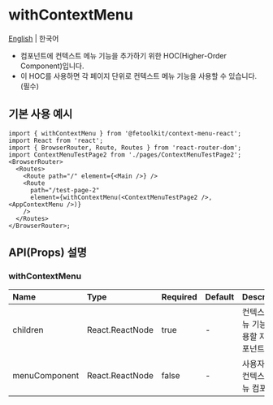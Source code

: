 # withContextMenu

[English](../en/hoc_withcontextmenu.md) | 한국어

- 컴포넌트에 컨텍스트 메뉴 기능을 추가하기 위한 HOC(Higher-Order Component)입니다.
- 이 HOC를 사용하면 각 페이지 단위로 컨텍스트 메뉴 기능을 사용할 수 있습니다.(필수)

## 기본 사용 예시

```tsx
import { withContextMenu } from '@fetoolkit/context-menu-react';
import React from 'react';
import { BrowserRouter, Route, Routes } from 'react-router-dom';
import ContextMenuTestPage2 from './pages/ContextMenuTestPage2';
<BrowserRouter>
  <Routes>
    <Route path="/" element={<Main />} />
    <Route
      path="/test-page-2"
      element={withContextMenu(<ContextMenuTestPage2 />, <AppContextMenu />)}
    />
  </Routes>
</BrowserRouter>;
```

## API(Props) 설명

### withContextMenu

| Name          | Type            | Required | Default | Description                                 |
| :------------ | :-------------- | :------- | :------ | :------------------------------------------ |
| children      | React.ReactNode | true     | -       | 컨텍스트 메뉴 기능을 적용할 자식 컴포넌트들 |
| menuComponent | React.ReactNode | false    | -       | 사용자 정의 컨텍스트 메뉴 컴포넌트          |
